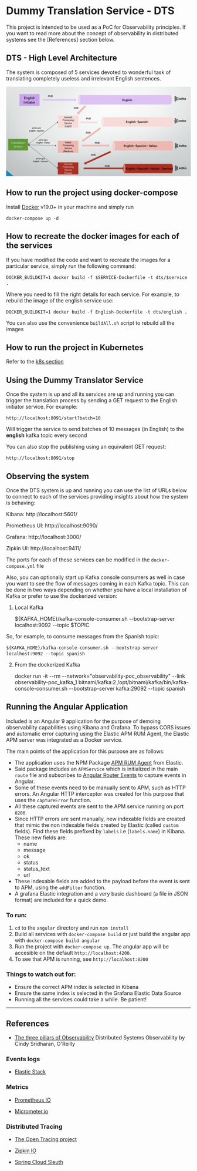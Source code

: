 # Dummy Translation Service - DTS

This project is intended to be used as a PoC for Observability principles. If you want to read more about
the concept of observability in distributed systems see the [References] section below.

## DTS - High Level Architecture

The system is composed of 5 services devoted to wonderful task of translating completely useless and irrelevant English sentences.

![DTS Architecture](/images/DTS-Arch.png)

## How to run the project using docker-compose

Install [Docker](https://www.docker.com/) v19.0+ in your machine and simply run

    docker-compose up -d

## How to recreate the docker images for each of the services

If you have modified the code and want to recreate the images for a particular service, simply run the following command:

    DOCKER_BUILDKIT=1 docker build -f $SERVICE-Dockerfile -t dts/$service .

Where you need to fill the right details for each service. For example, to rebuild the image of the english service use:

    DOCKER_BUILDKIT=1 docker build -f English-Dockerfile -t dts/english .

You can also use the convenience `buildAll.sh` script to rebuild all the images

## How to run the project in Kubernetes

Refer to the [k8s section](k8s/README.md)

## Using the Dummy Translator Service

Once the system is up and all its services are up and running you can trigger the translation process by sending a GET request to
the English initiator service. For example:

    http://localhost:8091/start?batch=10

Will trigger the service to send batches of 10 messages (in English) to the **english** kafka topic every second

You can also stop the publishing using an equivalent GET request:

    http://localhost:8091/stop

## Observing the system

Once the DTS system is up and running you can use the list of URLs below to connect to each of the services providing insights about how the system is behaving:

Kibana: http://localhost:5601/

Prometheus UI: http://localhost:9090/

Grafana: http://localhost:3000/

Zipkin UI: http://localhost:9411/

The ports for each of these services can be modified in the `docker-compose.yml` file

Also, you can optionally start up Kafka console consumers as well in case you want to see the flow of messages coming in each Kafka topic.
This can be done in two ways depending on whether you have a local installation of Kafka or prefer to use the dockerized version:

1. Local Kafka


    ${KAFKA_HOME}/kafka-console-consumer.sh --bootstrap-server localhost:9092 --topic $TOPIC

So, for example, to consume messages from the Spanish topic:

    ${KAFKA_HOME}/kafka-console-consumer.sh --bootstrap-server localhost:9092 --topic spanish

2. From the dockerized Kafka


    docker run -it --rm --network="observability-poc_observability" --link observability-poc_kafka_1 bitnami/kafka:2 /opt/bitnami/kafka/bin/kafka-console-consumer.sh --bootstrap-server kafka:29092 --topic spanish

## Running the Angular Application

Included is an Angular 9 application for the purpose of demoing observability capabilities using Kibana and Grafana. To bypass CORS issues and automatic error capturing using the Elastic APM RUM Agent, the Elastic APM server was integrated as a Docker service.

The main points of the application for this purpose are as follows:

- The application uses the NPM Package [APM RUM Agent](https://www.elastic.co/guide/en/apm/agent/rum-js/current/angular-integration.html) from Elastic.
- Said package includes an `APMService` which is initialized in the main `route` file and subscribes to [Angular Router Events](https://angular.io/api/router/Event) to capture events in Angular.
- Some of these events need to be manually sent to APM, such as HTTP errors. An Angular HTTP interceptor was created for this purpose that uses the `captureError` function.
- All these captured events are sent to the APM service running on port `8200`.
- Since HTTP errors are sent manually, new indexable fields are created that mimic the non indexable fields created by Elastic (called `custom` fields). Find these fields prefixed by `labels` i.e (`labels.name`) in Kibana. These new fields are:
  - name
  - message
  - ok
  - status
  - status_text
  - url
- These indexable fields are added to the payload before the event is sent to APM, using the `addFilter` function.
- A grafana Elastic integration and a very basic dashboard (a file in JSON format) are included for a quick demo.

### To run:

1. `cd` to the `angular` directory and run `npm install`
2. Build all services with `docker-compose build` or just build the angular app with `docker-compose build angular`
3. Run the project with `docker-compose up`. The angular app will be accesible on the default `http://localhost:4200`.
4. To see that APM is running, see `http://localhost:8200`

### Things to watch out for:

- Ensure the correct APM index is selected in Kibana
- Ensure the same index is selected in the Grafana Elastic Data Source
- Running all the services could take a while. Be patient!

---

## References

- [The three pillars of Observability](https://www.oreilly.com/library/view/distributed-systems-observability/9781492033431/ch04.html)
  Distributed Systems Observability by Cindy Sridharan, O'Reilly

### Events logs

- [Elastic Stack](https://www.elastic.co/elastic-stack)

### Metrics

- [Prometheus IO](https://prometheus.io/)

- [Micrometer.io](https://micrometer.io/docs)

### Distributed Tracing

- [The Open Tracing project](https://opentracing.io/)

- [Zipkin IO](https://zipkin.io/)

- [Spring Cloud Sleuth](https://spring.io/projects/spring-cloud-sleuth)
